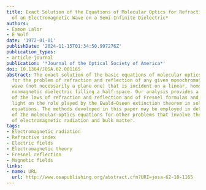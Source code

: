 ```yaml
---
title: Exact Solution of the Equations of Molecular Optics for Refraction and Reflection
  of an Electromagnetic Wave on a Semi-Infinite Dielectric*
authors:
- Éamon Lalor
- E Wolf
date: '1972-01-01'
publishDate: '2024-11-15T01:34:50.997276Z'
publication_types:
- article-journal
publication: '*Journal of the Optical Society of America*'
doi: 10.1364/JOSA.62.001165
abstract: The exact solution of the basic equations of molecular optics is obtained
  for the problem of refraction and reflection of any given monochromatic electromagnetic
  wave (not necessarily a plane one) that is incident on a linear, homogeneous, isotropic,
  nonmagnetic dielectric filling a half-space. Our analysis provides a new derivation
  of the laws of refraction and reflection and of Fresnel formulas and throws some
  light on the role played by the Ewald–Oseen extinction theorem in solving the molecular-optics
  equations. The methods developed in this paper may be employed in determining solutions
  of the molecular-optics equations for other problems that involve the interaction
  of electromagnetic radiation and bulk matter.
tags:
- Electromagnetic radiation
- Refractive index
- Electric fields
- Electromagnetic theory
- Fresnel reflection
- Magnetic fields
links:
- name: URL
  url: http://www.osapublishing.org/abstract.cfm?URI=josa-62-10-1165
---
```

